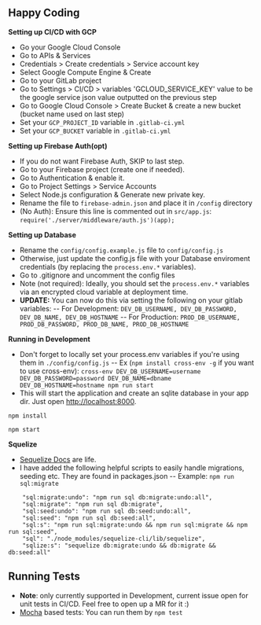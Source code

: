 ## Happy Coding

**Setting up CI/CD with GCP**

- Go your Google Cloud Console
- Go to APIs & Services
- Credentials > Create credentials > Service account key
- Select Google Compute Engine & Create
- Go to your GitLab project
- Go to Settings > CI/CD > variables 'GCLOUD_SERVICE_KEY' value to be the google service json value outputted on the previous step
- Go to Google Cloud Console > Create Bucket & create a new bucket (bucket name used on last step)
- Set your `GCP_PROJECT_ID` variable in `.gitlab-ci.yml`
- Set your `GCP_BUCKET` variable in `.gitlab-ci.yml`

**Setting up Firebase Auth(opt)**

- If you do not want Firebase Auth, SKIP to last step.
- Go to your Firebase project (create one if needed).
- Go to Authentication & enable it.
- Go to Project Settings > Service Accounts
- Select Node.js configuration & Generate new private key.
- Rename the file to `firebase-admin.json` and place it in `/config` directory
- (No Auth): Ensure this line is commented out in `src/app.js`: `require('./server/middleware/auth.js')(app);`

**Setting up Database**

- Rename the `config/config.example.js` file to `config/config.js`
- Otherwise, just update the config.js file with your Database enviroment credentials (by replacing the `process.env.*` variables).
- Go to .gitignore and uncomment the config files
- Note (not required): Ideally, you should set the `process.env.*` variables via an encrypted cloud variable at deployment time.
- **UPDATE:** You can now do this via setting the following on your gitlab variables:
  -- For Development: `DEV_DB_USERNAME, DEV_DB_PASSWORD, DEV_DB_NAME, DEV_DB_HOSTNAME`
  -- For Production: `PROD_DB_USERNAME, PROD_DB_PASSWORD, PROD_DB_NAME, PROD_DB_HOSTNAME`

**Running in Development**

- Don't forget to locally set your process.env variables if you're using them in `./config/config.js`
  -- Ex (`npm install cross-env -g` if you want to use cross-env): `cross-env DEV_DB_USERNAME=username DEV_DB_PASSWORD=password DEV_DB_NAME=dbname DEV_DB_HOSTNAME=hostname npm run start`
- This will start the application and create an sqlite database in your app dir.
  Just open [http://localhost:8000](http://localhost:8000).

```
npm install

npm start

```

**Squelize**

- [Sequelize Docs](http://docs.sequelizejs.com/) are life.
- I have added the following helpful scripts to easily handle migrations, seeding etc. They are found in packages.json
  -- Example: `npm run sql:migrate`

```
    "sql:migrate:undo": "npm run sql db:migrate:undo:all",
    "sql:migrate": "npm run sql db:migrate",
    "sql:seed:undo": "npm run sql db:seed:undo:all",
    "sql:seed": "npm run sql db:seed:all",
    "sql:s": "npm run sql:migrate:undo && npm run sql:migrate && npm run sql:seed",
    "sql": "./node_modules/sequelize-cli/lib/sequelize",
    "sqlize:s": "sequelize db:migrate:undo && db:migrate && db:seed:all"

```

## Running Tests

- **Note**: only currently supported in Development, current issue open for unit tests in CI/CD. Feel free to open up a MR for it :)
- [Mocha](https://mochajs.org) based tests: You can run them by `npm test`
